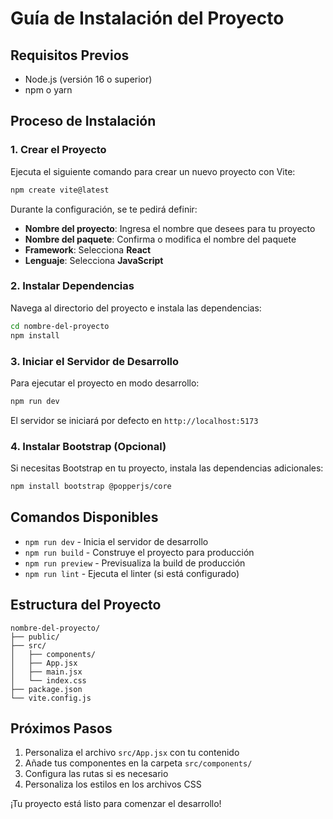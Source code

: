 # Guía de Instalación del Proyecto

## Requisitos Previos
- Node.js (versión 16 o superior)
- npm o yarn

## Proceso de Instalación

### 1. Crear el Proyecto
Ejecuta el siguiente comando para crear un nuevo proyecto con Vite:

```bash
npm create vite@latest
```

Durante la configuración, se te pedirá definir:
- **Nombre del proyecto**: Ingresa el nombre que desees para tu proyecto
- **Nombre del paquete**: Confirma o modifica el nombre del paquete
- **Framework**: Selecciona **React**
- **Lenguaje**: Selecciona **JavaScript**

### 2. Instalar Dependencias
Navega al directorio del proyecto e instala las dependencias:

```bash
cd nombre-del-proyecto
npm install
```

### 3. Iniciar el Servidor de Desarrollo
Para ejecutar el proyecto en modo desarrollo:

```bash
npm run dev
```

El servidor se iniciará por defecto en `http://localhost:5173`

### 4. Instalar Bootstrap (Opcional)
Si necesitas Bootstrap en tu proyecto, instala las dependencias adicionales:

```bash
npm install bootstrap @popperjs/core
```

## Comandos Disponibles

- `npm run dev` - Inicia el servidor de desarrollo
- `npm run build` - Construye el proyecto para producción
- `npm run preview` - Previsualiza la build de producción
- `npm run lint` - Ejecuta el linter (si está configurado)

## Estructura del Proyecto

```
nombre-del-proyecto/
├── public/
├── src/
│   ├── components/
│   ├── App.jsx
│   ├── main.jsx
│   └── index.css
├── package.json
└── vite.config.js
```

## Próximos Pasos

1. Personaliza el archivo `src/App.jsx` con tu contenido
2. Añade tus componentes en la carpeta `src/components/`
3. Configura las rutas si es necesario
4. Personaliza los estilos en los archivos CSS

¡Tu proyecto está listo para comenzar el desarrollo!